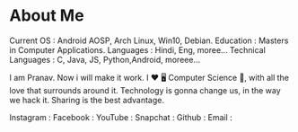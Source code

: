 # About Me
Current OS : Android AOSP, Arch Linux, Win10, Debian.
Education : Masters in Computer Applications.
Languages : Hindi, Eng, moree...
Technical Languages : C, Java, JS, Python,Android, moreee...


I am Pranav. Now i will make it work. I ❤️ 🖥️ Computer Science 🔭, with all the love that surrounds around it. Technology is gonna change us, in the way we hack it. Sharing is the best advantage.

Instagram :
Facebook :
YouTube :
Snapchat :
Github :
Email :
